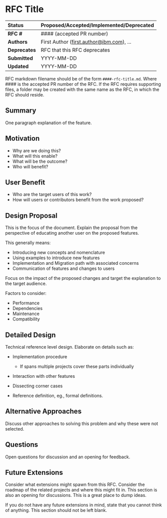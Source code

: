 # RFC Title

| **Status**        | **Proposed/Accepted/Implemented/Deprecated** |
|:------------------|:---------------------------------------------|
| **RFC #**         | #### (accepted PR number)                    |
| **Authors**       | First Author (first.author@ibm.com),  ...    |
| **Deprecates**    | RFC that this RFC deprecates                 |
| **Submitted**     | YYYY-MM-DD                                   |
| **Updated**       | YYYY-MM-DD                                   |

RFC markdown filename should be of the form `####-rfc-title.md`. Where #### is the
accepted PR number of the RFC. If the RFC requires supporting files, a folder
may be created with the same name as the RFC, in which the RFC should reside.

## Summary
One paragraph explanation of the feature.

## Motivation
- Why are we doing this?
- What will this enable?
- What will be the outcome?
- Who will benefit?

## User Benefit
- Who are the target users of this work?
- How will users or contributors benefit from the work proposed?

## Design Proposal
This is the focus of the document. Explain the proposal from the perspective of
educating another user on the proposed features.

This generally means:
- Introducing new concepts and nomenclature
- Using examples to introduce new features
- Implementation and Migration path with associated concerns
- Communication of features and changes to users

Focus on the impact of the proposed changes and target the explanation to the target audience.

Factors to consider:
- Performance
- Dependencies
- Maintenance
- Compatibility

## Detailed Design
Technical reference level design. Elaborate on details such as:
- Implementation procedure
  - If spans multiple projects cover these parts individually

- Interaction with other features
- Dissecting corner cases
- Reference definition, eg., formal definitions.

## Alternative Approaches
Discuss other approaches to solving this problem and why these were not selected.

## Questions
Open questions for discussion and an opening for feedback.

## Future Extensions
Consider what extensions might spawn from this RFC. Consider the roadmap of the related projects and where this might fit in. This section is also an opening for discussions. This is a great place to dump ideas.

If you do not have any future extensions in mind, state that you cannot think of anything. This section should not be left blank.
